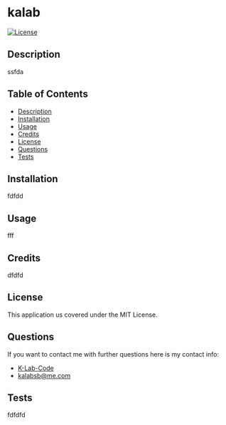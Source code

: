 # kalab
[![License](https://img.shields.io/badge/License-MIT-yellow.svg)](https://opensource.org/licenses/MIT)

## Description

ssfda

## Table of Contents

- [Description](#description)
- [Installation](#installation)
- [Usage](#usage)
- [Credits](#credits)
- [License](#license)
- [Questions](#questions)
- [Tests](#tests)

## Installation

fdfdd

## Usage

fff

## Credits

dfdfd

## License

This application us covered under the MIT License.
 
## Questions

If you want to contact me with further questions here is my contact info:
- [K-Lab-Code](https://github.com/K-Lab-Code)
- [kalabsb@me.com](mailto:kalabsb@me.com)

## Tests

fdfdfd